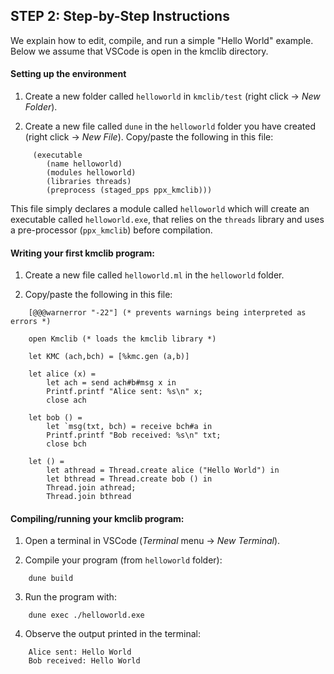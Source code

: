 
## STEP 2: Step-by-Step Instructions

We explain how to edit, compile, and run a simple "Hello World"
example. Below we assume that VSCode is open in the kmclib directory.


#### Setting up the environment 

1. Create a new folder called `helloworld` in `kmclib/test` (right
click -> *New Folder*).

2. Create a new file called `dune` in the `helloworld` folder you have
 created (right click -> *New File*). Copy/paste the following in this
 file:
```
	 (executable
		(name helloworld)
		(modules helloworld)
		(libraries threads)
		(preprocess (staged_pps ppx_kmclib)))
```

This file simply declares a module called `helloworld` which will
create an executable called `helloworld.exe`, that relies on the
`threads` library and uses a pre-processor (`ppx_kmclib`) before
compilation.

#### Writing your first kmclib program:

1. Create a new file called `helloworld.ml` in the `helloworld` folder.

2. Copy/paste the following in this file:

```
	[@@@warnerror "-22"] (* prevents warnings being interpreted as errors *)

	open Kmclib (* loads the kmclib library *)

	let KMC (ach,bch) = [%kmc.gen (a,b)]

	let alice (x) =
		let ach = send ach#b#msg x in
		Printf.printf "Alice sent: %s\n" x;
		close ach

	let bob () =
		let `msg(txt, bch) = receive bch#a in
		Printf.printf "Bob received: %s\n" txt;
		close bch

	let () =
		let athread = Thread.create alice ("Hello World") in
		let bthread = Thread.create bob () in
		Thread.join athread;
		Thread.join bthread
```


#### Compiling/running your kmclib program:

1. Open a terminal in VSCode (*Terminal* menu -> *New Terminal*).

2. Compile your program (from `helloworld` folder):
```
	dune build
```

3. Run the program with:
```
	dune exec ./helloworld.exe
```

4. Observe the output printed in the terminal:
```
	Alice sent: Hello World
	Bob received: Hello World
```
